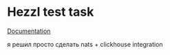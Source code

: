 # Hezzl test task

[Documentation](https://docs.google.com/document/d/1_9sCEnsJMEyKu4nBPl1tVEgDhrUspBlW4a-dPqg4h44/edit?usp=sharing)

я решил просто сделать nats + clickhouse integration
